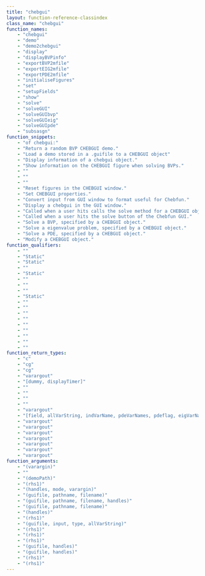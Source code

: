 ```yaml
---
title: "chebgui"
layout: function-reference-classindex
class_name: "chebgui"
function_names: 
    - "chebgui"
    - "demo"
    - "demo2chebgui"
    - "display"
    - "displayBVPinfo"
    - "exportBVP2mfile"
    - "exportEIG2mfile"
    - "exportPDE2mfile"
    - "initialiseFigures"
    - "set"
    - "setupFields"
    - "show"
    - "solve"
    - "solveGUI"
    - "solveGUIbvp"
    - "solveGUIeig"
    - "solveGUIpde"
    - "subsasgn"
function_snippets: 
    - "of chebgui:"
    - "Return a random BVP CHEBGUI demo."
    - "Load a demo stored in a .guifile to a CHEBGUI object"
    - "Display information of a chebgui object."
    - "Show information on the CHEBGUI figure when solving BVPs."
    - ""
    - ""
    - ""
    - "Reset figures in the CHEBGUI window."
    - "Set CHEBGUI properties."
    - "Convert input from GUI window to format useful for Chebfun."
    - "Display a chebgui in the GUI window."
    - "Called when a user hits calls the solve method for a CHEBGUI object"
    - "Called when a user hits the solve button of the Chebfun GUI."
    - "Solve a BVP, specified by a CHEBGUI object."
    - "Solve a eigenvalue problem, specified by a CHEBGUI object."
    - "Solve a PDE, specified by a CHEBGUI object."
    - "Modify a CHEBGUI object."
function_qualifiers: 
    - ""
    - "Static"
    - "Static"
    - ""
    - "Static"
    - ""
    - ""
    - ""
    - "Static"
    - ""
    - ""
    - ""
    - ""
    - ""
    - ""
    - ""
    - ""
    - ""
function_return_types: 
    - "c"
    - "cg"
    - "cg"
    - "varargout"
    - "[dummy, displayTimer]"
    - ""
    - ""
    - ""
    - ""
    - "varargout"
    - "[field, allVarString, indVarName, pdeVarNames, pdeflag, eigVarNames, allVarNames]"
    - "varargout"
    - "varargout"
    - "varargout"
    - "varargout"
    - "varargout"
    - "varargout"
    - "varargout"
function_arguments: 
    - "(varargin)"
    - ""
    - "(demoPath)"
    - "(rhs1)"
    - "(handles, mode, varargin)"
    - "(guifile, pathname, filename)"
    - "(guifile, pathname, filename, handles)"
    - "(guifile, pathname, filename)"
    - "(handles)"
    - "(rhs1)"
    - "(guifile, input, type, allVarString)"
    - "(rhs1)"
    - "(rhs1)"
    - "(rhs1)"
    - "(guifile, handles)"
    - "(guifile, handles)"
    - "(rhs1)"
    - "(rhs1)"
---
```

